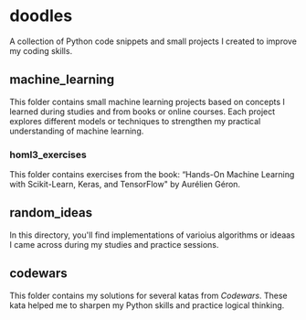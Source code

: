 # doodles

A collection of Python code snippets and small projects I created to improve my coding skills.

## machine_learning

This folder contains small machine learning projects based on concepts I learned during studies and from books or online courses.
Each project explores different models or techniques to strengthen my practical understanding of machine learning.


### homl3_exercises

This folder contains exercises from the book:
“Hands-On Machine Learning with Scikit-Learn, Keras, and TensorFlow" by Aurélien Géron.
 
## random_ideas

In this directory, you'll find implementations of varioius algorithms or ideaas I came across during my studies and practice sessions.

## codewars

This folder contains my solutions for several katas from _Codewars_. These kata helped me to sharpen my Python skills and practice logical thinking.

